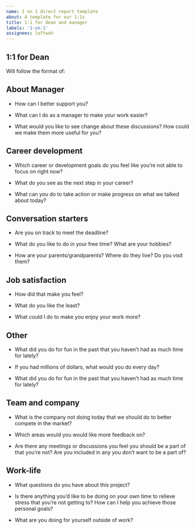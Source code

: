 ```yaml
---
name: 1 on 1 direct report template
about: A template for our 1:1s
title: 1:1 for Dean and manager
labels: '1-on-1'
assignees: loftwah
---
```


## 1:1 for Dean

Will follow the format of:

<!-- start of questions -->

## About Manager

- How can I better support you?

- What can I do as a manager to make your work easier?

- What would you like to see change about these discussions? How could we make them more useful for you?

## Career development

- Which career or development goals do you feel like you’re not able to focus on right now?

- What do you see as the next step in your career?

- What can you do to take action or make progress on what we talked about today?

## Conversation starters

- Are you on track to meet the deadline?

- What do you like to do in your free time? What are your hobbies?

- How are your parents/grandparents? Where do they live? Do you visit them?

## Job satisfaction

- How did that make you feel?

- What do you like the least?

- What could I do to make you enjoy your work more?

## Other

- What did you do for fun in the past that you haven’t had as much time for lately?

- If you had millions of dollars, what would you do every day?

- What did you do for fun in the past that you haven’t had as much time for lately?

## Team and company

- What is the company not doing today that we should do to better compete in the market?

- Which areas would you would like more feedback on?

- Are there any meetings or discussions you feel you should be a part of that you’re not? Are you included in any you don’t want to be a part of?

## Work-life

- What questions do you have about this project?

- Is there anything you’d like to be doing on your own time to relieve stress that you’re not getting to? How can I help you achieve those personal goals?

- What are you doing for yourself outside of work?

<!-- end of questions -->